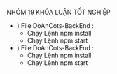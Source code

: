 NHÓM 19 KHÓA LUẬN TỐT NGHIỆP
* ) File DoAnCots-BackEnd : 
  - Chạy Lệnh npm install
  - Chạy Lệnh npm start
* ) File DoAnCots-BackEnd :
  - Chạy Lệnh npm install
  - Chạy Lệnh npm start
